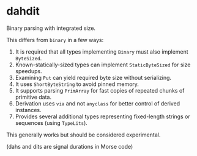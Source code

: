 # dahdit

Binary parsing with integrated size.

This differs from `binary` in a few ways:

1. It is required that all types implementing `Binary` must also implement `ByteSized`.
2. Known-statically-sized types can implement `StaticByteSized` for size speedups.
3. Examining `Put` can yield required byte size without serializing.
4. It uses `ShortByteString` to avoid pinned memory.
5. It supports parsing `PrimArray` for fast copies of repeated chunks of primitive data.
6. Derivation uses `via` and not `anyclass` for better control of derived instances.
7. Provides several additional types representing fixed-length strings or sequences (using `TypeLits`).

This generally works but should be considered experimental.

(dahs and dits are signal durations in Morse code)
